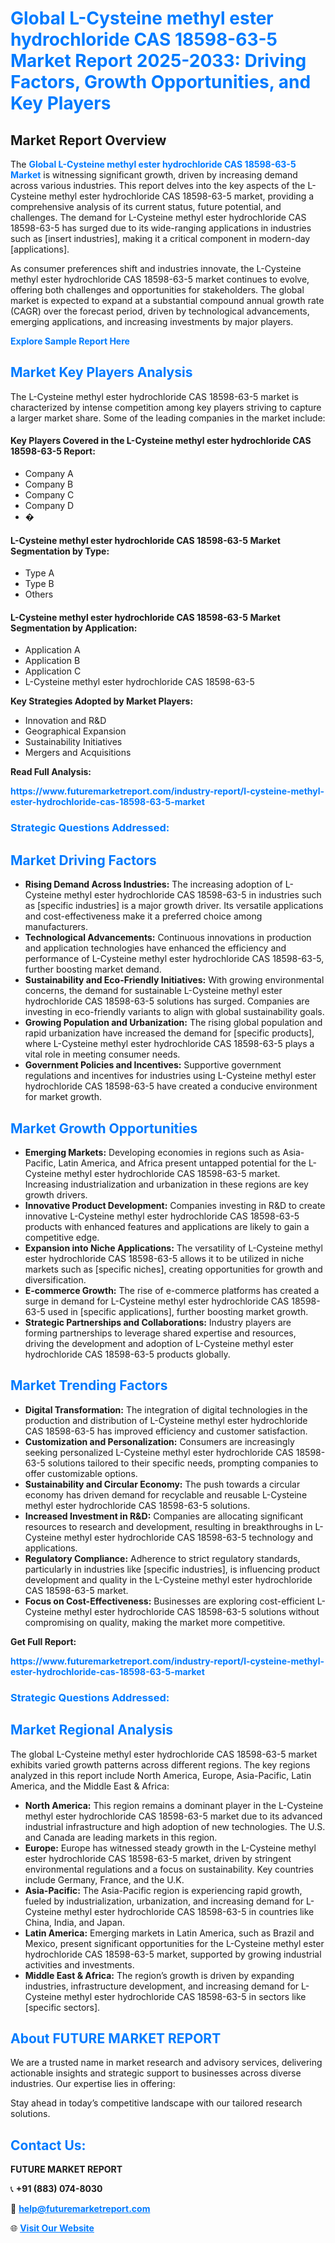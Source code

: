 <h1 style="color: #007BFF;">Global L-Cysteine methyl ester hydrochloride CAS 18598-63-5 Market Report 2025-2033: Driving Factors, Growth Opportunities, and Key Players</h1>

<section id="overview">
<h2>Market Report Overview</h2>
<p>The <a href="https://www.futuremarketreport.com/industry-report/l-cysteine-methyl-ester-hydrochloride-cas-18598-63-5-market" style="color: #007BFF; text-decoration: none;"><strong>Global L-Cysteine methyl ester hydrochloride CAS 18598-63-5 Market</strong></a> is witnessing significant growth, driven by increasing demand across various industries. This report delves into the key aspects of the L-Cysteine methyl ester hydrochloride CAS 18598-63-5 market, providing a comprehensive analysis of its current status, future potential, and challenges. The demand for L-Cysteine methyl ester hydrochloride CAS 18598-63-5 has surged due to its wide-ranging applications in industries such as [insert industries], making it a critical component in modern-day [applications].</p>
<p>As consumer preferences shift and industries innovate, the L-Cysteine methyl ester hydrochloride CAS 18598-63-5 market continues to evolve, offering both challenges and opportunities for stakeholders. The global market is expected to expand at a substantial compound annual growth rate (CAGR) over the forecast period, driven by technological advancements, emerging applications, and increasing investments by major players.</p>
</section>

<section id="overview">
<p><a href="https://www.futuremarketreport.com/request-sample/reportId=120187" style="color: #007BFF; text-decoration: none;"><strong>Explore Sample Report Here</strong></a></p>
</section>

<section id="key-players">
<h2 style="color: #007BFF;">Market Key Players Analysis</h2>
<p>The L-Cysteine methyl ester hydrochloride CAS 18598-63-5 market is characterized by intense competition among key players striving to capture a larger market share. Some of the leading companies in the market include:</p>
<h4>Key Players Covered in the L-Cysteine methyl ester hydrochloride CAS 18598-63-5 Report:</h4>
<ul><li>Company A</li><li>Company B</li><li>Company C</li><li>Company D</li><li>�</li></ul>
<h4>L-Cysteine methyl ester hydrochloride CAS 18598-63-5 Market Segmentation by Type:</h4>
<ul><li>Type A</li><li>Type B</li><li>Others</li></ul>

<h4>L-Cysteine methyl ester hydrochloride CAS 18598-63-5 Market Segmentation by Application:</h4>
<ul><li>Application A</li><li>Application B</li><li>Application C</li><li>L-Cysteine methyl ester hydrochloride CAS 18598-63-5</li></ul>
<p><strong>Key Strategies Adopted by Market Players:</strong></p>
<ul>
<li>Innovation and R&D</li>
<li>Geographical Expansion</li>
<li>Sustainability Initiatives</li>
<li>Mergers and Acquisitions</li>
</ul>
</section>

<section>
<p><strong>Read Full Analysis: </strong></p><a href="https://www.futuremarketreport.com/industry-report/l-cysteine-methyl-ester-hydrochloride-cas-18598-63-5-market" style="color: #007BFF; text-decoration: none;"><strong>https://www.futuremarketreport.com/industry-report/l-cysteine-methyl-ester-hydrochloride-cas-18598-63-5-market</strong></a>
<h3 style="color: #007BFF;">Strategic Questions Addressed:</h3>
</section>

<section id="driving-factors">
<h2 style="color: #007BFF;">Market Driving Factors</h2>
<ul>
<li><strong>Rising Demand Across Industries:</strong> The increasing adoption of L-Cysteine methyl ester hydrochloride CAS 18598-63-5 in industries such as [specific industries] is a major growth driver. Its versatile applications and cost-effectiveness make it a preferred choice among manufacturers.</li>
<li><strong>Technological Advancements:</strong> Continuous innovations in production and application technologies have enhanced the efficiency and performance of L-Cysteine methyl ester hydrochloride CAS 18598-63-5, further boosting market demand.</li>
<li><strong>Sustainability and Eco-Friendly Initiatives:</strong> With growing environmental concerns, the demand for sustainable L-Cysteine methyl ester hydrochloride CAS 18598-63-5 solutions has surged. Companies are investing in eco-friendly variants to align with global sustainability goals.</li>
<li><strong>Growing Population and Urbanization:</strong> The rising global population and rapid urbanization have increased the demand for [specific products], where L-Cysteine methyl ester hydrochloride CAS 18598-63-5 plays a vital role in meeting consumer needs.</li>
<li><strong>Government Policies and Incentives:</strong> Supportive government regulations and incentives for industries using L-Cysteine methyl ester hydrochloride CAS 18598-63-5 have created a conducive environment for market growth.</li>
</ul>
</section>

<section id="growth-opportunities">
<h2 style="color: #007BFF;">Market Growth Opportunities</h2>
<ul>
<li><strong>Emerging Markets:</strong> Developing economies in regions such as Asia-Pacific, Latin America, and Africa present untapped potential for the L-Cysteine methyl ester hydrochloride CAS 18598-63-5 market. Increasing industrialization and urbanization in these regions are key growth drivers.</li>
<li><strong>Innovative Product Development:</strong> Companies investing in R&D to create innovative L-Cysteine methyl ester hydrochloride CAS 18598-63-5 products with enhanced features and applications are likely to gain a competitive edge.</li>
<li><strong>Expansion into Niche Applications:</strong> The versatility of L-Cysteine methyl ester hydrochloride CAS 18598-63-5 allows it to be utilized in niche markets such as [specific niches], creating opportunities for growth and diversification.</li>
<li><strong>E-commerce Growth:</strong> The rise of e-commerce platforms has created a surge in demand for L-Cysteine methyl ester hydrochloride CAS 18598-63-5 used in [specific applications], further boosting market growth.</li>
<li><strong>Strategic Partnerships and Collaborations:</strong> Industry players are forming partnerships to leverage shared expertise and resources, driving the development and adoption of L-Cysteine methyl ester hydrochloride CAS 18598-63-5 products globally.</li>
</ul>
</section>

<section id="trending-factors">
<h2 style="color: #007BFF;">Market Trending Factors</h2>
<ul>
<li><strong>Digital Transformation:</strong> The integration of digital technologies in the production and distribution of L-Cysteine methyl ester hydrochloride CAS 18598-63-5 has improved efficiency and customer satisfaction.</li>
<li><strong>Customization and Personalization:</strong> Consumers are increasingly seeking personalized L-Cysteine methyl ester hydrochloride CAS 18598-63-5 solutions tailored to their specific needs, prompting companies to offer customizable options.</li>
<li><strong>Sustainability and Circular Economy:</strong> The push towards a circular economy has driven demand for recyclable and reusable L-Cysteine methyl ester hydrochloride CAS 18598-63-5 solutions.</li>
<li><strong>Increased Investment in R&D:</strong> Companies are allocating significant resources to research and development, resulting in breakthroughs in L-Cysteine methyl ester hydrochloride CAS 18598-63-5 technology and applications.</li>
<li><strong>Regulatory Compliance:</strong> Adherence to strict regulatory standards, particularly in industries like [specific industries], is influencing product development and quality in the L-Cysteine methyl ester hydrochloride CAS 18598-63-5 market.</li>
<li><strong>Focus on Cost-Effectiveness:</strong> Businesses are exploring cost-efficient L-Cysteine methyl ester hydrochloride CAS 18598-63-5 solutions without compromising on quality, making the market more competitive.</li>
</ul>
</section>

<section>
<p><strong>Get Full Report: </strong></p><a href="https://www.futuremarketreport.com/industry-report/l-cysteine-methyl-ester-hydrochloride-cas-18598-63-5-market" style="color: #007BFF; text-decoration: none;"><strong>https://www.futuremarketreport.com/industry-report/l-cysteine-methyl-ester-hydrochloride-cas-18598-63-5-market</strong></a>
<h3 style="color: #007BFF;">Strategic Questions Addressed:</h3>
</section>


<section id="regional-analysis">
<h2 style="color: #007BFF;">Market Regional Analysis</h2>
<p>The global L-Cysteine methyl ester hydrochloride CAS 18598-63-5 market exhibits varied growth patterns across different regions. The key regions analyzed in this report include North America, Europe, Asia-Pacific, Latin America, and the Middle East & Africa:</p>
<ul>
<li><strong>North America:</strong> This region remains a dominant player in the L-Cysteine methyl ester hydrochloride CAS 18598-63-5 market due to its advanced industrial infrastructure and high adoption of new technologies. The U.S. and Canada are leading markets in this region.</li>
<li><strong>Europe:</strong> Europe has witnessed steady growth in the L-Cysteine methyl ester hydrochloride CAS 18598-63-5 market, driven by stringent environmental regulations and a focus on sustainability. Key countries include Germany, France, and the U.K.</li>
<li><strong>Asia-Pacific:</strong> The Asia-Pacific region is experiencing rapid growth, fueled by industrialization, urbanization, and increasing demand for L-Cysteine methyl ester hydrochloride CAS 18598-63-5 in countries like China, India, and Japan.</li>
<li><strong>Latin America:</strong> Emerging markets in Latin America, such as Brazil and Mexico, present significant opportunities for the L-Cysteine methyl ester hydrochloride CAS 18598-63-5 market, supported by growing industrial activities and investments.</li>
<li><strong>Middle East & Africa:</strong> The region’s growth is driven by expanding industries, infrastructure development, and increasing demand for L-Cysteine methyl ester hydrochloride CAS 18598-63-5 in sectors like [specific sectors].</li>
</ul>
</section>

<footer>
<h2 style="color: #007BFF;">About FUTURE MARKET REPORT</h2>
<p>We are a trusted name in market research and advisory services, delivering actionable insights and strategic support to businesses across diverse industries. Our expertise lies in offering:</p>

<p>Stay ahead in today’s competitive landscape with our tailored research solutions.</p>

<h2 style="color: #007BFF;">Contact Us:</h2>
<p><strong>FUTURE MARKET REPORT</strong></p>
<p>📞 <strong>+91 (883) 074-8030</strong></p>
<p>📧 <strong><a href="mailto:help@futuremarketreport.com" style="color: #007BFF;">help@futuremarketreport.com</a></strong></p>
<p>🌐 <strong><a href="https://www.futuremarketreport.com/" style="color: #007BFF;">Visit Our Website</a></strong></p>
</footer>